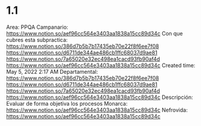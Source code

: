# 1.1

Area: PPQA
Campanario: 
https://www.notion.so/aef96cc564e3403aa1838a15cc89d34c 
Con que cubres esta subpractica: https://www.notion.so/386d7b5b7b17435eb70e22f8f6ee7f08
https://www.notion.so/d6711de344ae486cb1ffc68037d9ae81 
https://www.notion.so/7a65020e32ec498ea1cacd93fb90af4d  
https://www.notion.so/aef96cc564e3403aa1838a15cc89d34c 
Created time: May 5, 2022 2:17 AM
Departamental: https://www.notion.so/386d7b5b7b17435eb70e22f8f6ee7f08
https://www.notion.so/d6711de344ae486cb1ffc68037d9ae81 
https://www.notion.so/7a65020e32ec498ea1cacd93fb90af4d  
https://www.notion.so/aef96cc564e3403aa1838a15cc89d34c 
Descripción: Evaluar de forma objetiva los procesos
Monarca: 
https://www.notion.so/aef96cc564e3403aa1838a15cc89d34c 
Nefrovida: 
https://www.notion.so/aef96cc564e3403aa1838a15cc89d34c